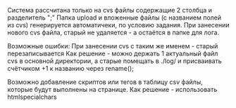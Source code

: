 Система рассчитана только на cvs файлы содержащие 2 столбца и разделитель ";"
Папка upload и вложенные файлы (с названием полей из cvs) генерируется автоматичеки, по условию задания.
При занесении нового сvs файла, старый не удаляется - а остаётся в папке для лога.

Возможные ошибки:
При занесении cvs с таким же именем - старый перезаписывается
Как решение - можно держать 1 актуальный файл сvs в основной директории, а старые помещать в ./log/ и присваивать счётчиком +1 к названию через rename(); 

Возможно добавление скриптов или тегов в таблицу csv файлы, которые будут выполнены на странице.
Как решение - использовать htmlspecialchars
